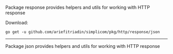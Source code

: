 Package response provides helpers and utils for working with HTTP response

Download:
```shell
go get -u github.com/ariefitriadin/simplicom/pkg/http/response/json
```

* * *
Package json provides helpers and utils for working with HTTP response
